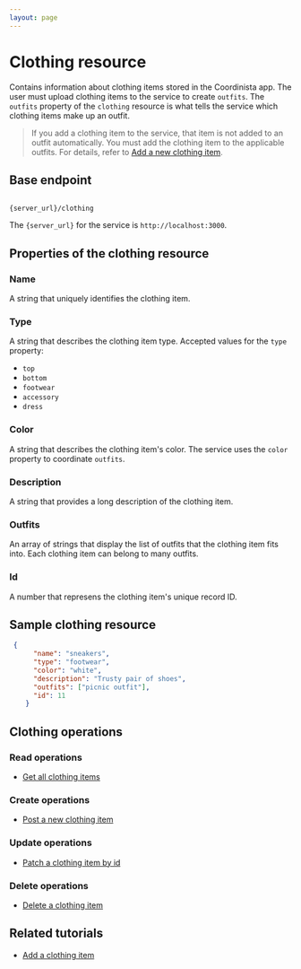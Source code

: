 ```yaml
---
layout: page
---
```


# Clothing resource

Contains information about clothing items stored in the Coordinista app. The user must upload clothing items to the service to create `outfits`. The `outfits` property of the `clothing` resource is what tells the service which clothing items make up an outfit.

> If you add a clothing item to the service, that item is not added to an outfit automatically. You must add the clothing item to the applicable outfits. For details, refer to [Add a new clothing item](../tutorials/clothing-add-a-new-clothing-item.md).

## Base endpoint

```shell

{server_url}/clothing
```

The `{server_url}` for the service is `http://localhost:3000`.

## Properties of the clothing resource

### Name

A string that uniquely identifies the clothing item.

### Type

A string that describes the clothing item type. 
Accepted values for the `type` property:

* `top`
* `bottom`
* `footwear`
* `accessory`
* `dress`

### Color

A string that describes the clothing item's color. The service uses the `color` property to coordinate `outfits`.

### Description

A string that provides a long description of the clothing item.

### Outfits

An array of strings that display the list of outfits that the clothing item fits into. Each clothing item can belong to many outfits.

### Id

A number that represens the clothing item's unique record ID.

## Sample clothing resource

``` json
 {
      "name": "sneakers",
      "type": "footwear",
      "color": "white",
      "description": "Trusty pair of shoes",
      "outfits": ["picnic outfit"],
      "id": 11
    }
```

## Clothing operations

### Read operations

* [Get all clothing items](clothing-get-all-clothing-items.md)

### Create operations

* [Post a new clothing item](clothing-post-a-new-clothing-item.md)

### Update operations

* [Patch a clothing item by id](clothing-patch-clothing-item-outfits.md)

### Delete operations

* [Delete a clothing item](clothing-delete-a-clothing-item.md)

## Related tutorials

* [Add a clothing item](../tutorials/clothing-add-a-new-clothing-item.md)
